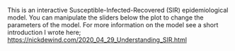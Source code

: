 This is an interactive Susceptible-Infected-Recovered (SIR) epidemiological model. You can manipulate the sliders below the plot to change the parameters of the model. For more information on the model see a short introduction I wrote here; 
https://nickdewind.com/2020_04_29_Understanding_SIR.html